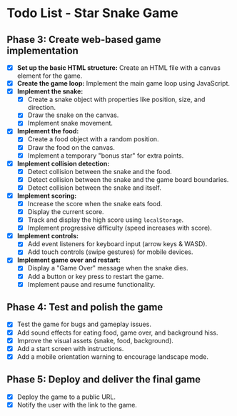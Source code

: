 # Todo List - Star Snake Game

## Phase 3: Create web-based game implementation

- [x] **Set up the basic HTML structure:** Create an HTML file with a canvas element for the game.
- [x] **Create the game loop:** Implement the main game loop using JavaScript.
- [x] **Implement the snake:**
    - [x] Create a snake object with properties like position, size, and direction.
    - [x] Draw the snake on the canvas.
    - [x] Implement snake movement.
- [x] **Implement the food:**
    - [x] Create a food object with a random position.
    - [x] Draw the food on the canvas.
    - [x] Implement a temporary "bonus star" for extra points.
- [x] **Implement collision detection:**
    - [x] Detect collision between the snake and the food.
    - [x] Detect collision between the snake and the game board boundaries.
    - [x] Detect collision between the snake and itself.
- [x] **Implement scoring:**
    - [x] Increase the score when the snake eats food.
    - [x] Display the current score.
    - [x] Track and display the high score using `localStorage`.
    - [x] Implement progressive difficulty (speed increases with score).
- [x] **Implement controls:**
    - [x] Add event listeners for keyboard input (arrow keys & WASD).
    - [x] Add touch controls (swipe gestures) for mobile devices.
- [x] **Implement game over and restart:**
    - [x] Display a "Game Over" message when the snake dies.
    - [x] Add a button or key press to restart the game.
    - [x] Implement pause and resume functionality.

## Phase 4: Test and polish the game

- [x] Test the game for bugs and gameplay issues.
- [x] Add sound effects for eating food, game over, and background hiss.
- [x] Improve the visual assets (snake, food, background).
- [x] Add a start screen with instructions.
- [x] Add a mobile orientation warning to encourage landscape mode.

## Phase 5: Deploy and deliver the final game

- [x] Deploy the game to a public URL.
- [x] Notify the user with the link to the game.
